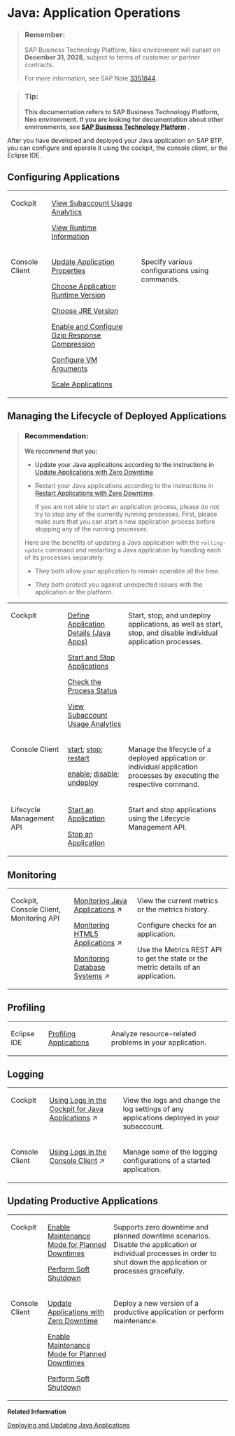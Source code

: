 <!-- loio76f6dcfab9ec481dae0843873271d66c -->

# Java: Application Operations

> ### Remember:  
> SAP Business Technology Platform, Neo environment will sunset on **December 31, 2028**, subject to terms of customer or partner contracts.
> 
> For more information, see SAP Note [3351844](https://me.sap.com/notes/3351844).

> ### Tip:  
> **This documentation refers to SAP Business Technology Platform, Neo environment. If you are looking for documentation about other environments, see [SAP Business Technology Platform](https://help.sap.com/docs/btp/sap-business-technology-platform/sap-business-technology-platform?version=Cloud) .**

After you have developed and deployed your Java application on SAP BTP, you can configure and operate it using the cockpit, the console client, or the Eclipse IDE.



<a name="loio76f6dcfab9ec481dae0843873271d66c__configure_applications"/>

## Configuring Applications


<table>
<tr>
<td valign="top">

Cockpit

</td>
<td valign="top">

[View Subaccount Usage Analytics](view-subaccount-usage-analytics-8f4d9db.md)

[View Runtime Information](view-runtime-information-343663e.md)

</td>
<td valign="top">



</td>
</tr>
<tr>
<td valign="top">

Console Client

</td>
<td valign="top">

[Update Application Properties](update-application-properties-cadb1dd.md)

[Choose Application Runtime Version](choose-application-runtime-version-13afe5c.md)

[Choose JRE Version](choose-jre-version-ee71c1a.md)

[Enable and Configure Gzip Response Compression](enable-and-configure-gzip-response-compression-390594a.md)

[Configure VM Arguments](configure-vm-arguments-b82d392.md)

[Scale Applications](scale-applications-745781b.md)

</td>
<td valign="top">

Specify various configurations using commands.

</td>
</tr>
</table>



<a name="loio76f6dcfab9ec481dae0843873271d66c__manage_applications"/>

## Managing the Lifecycle of Deployed Applications

> ### Recommendation:  
> We recommend that you:
> 
> -   Update your Java applications according to the instructions in [Update Applications with Zero Downtime](update-applications-with-zero-downtime-a10f6c2.md).
> 
> -   Restart your Java applications according to the instructions in [Restart Applications with Zero Downtime](restart-applications-with-zero-downtime-deadcc4.md).
> 
>     If you are not able to start an application process, please do not try to stop any of the currently running processes. First, please make sure that you can start a new application process before stopping any of the running processes.
> 
> 
> Here are the benefits of updating a Java application with the `rolling-update` command and restarting a Java application by handling each of its processes separately:
> 
> -   They both allow your application to remain operable all the time.
> 
> -   They both protect you against unexpected issues with the application or the platform.


<table>
<tr>
<td valign="top">

Cockpit

</td>
<td valign="top">

[Define Application Details \(Java Apps\)](define-application-details-java-apps-9b23270.md)

[Start and Stop Applications](start-and-stop-applications-7612f03.md)

[Check the Process Status](check-the-process-status-499992d.md)

[View Subaccount Usage Analytics](view-subaccount-usage-analytics-8f4d9db.md)

</td>
<td valign="top">

Start, stop, and undeploy applications, as well as start, stop, and disable individual application processes.

</td>
</tr>
<tr>
<td valign="top">

Console Client

</td>
<td valign="top">

[start](start-cc417d7.md); [stop](stop-b5bfcbf.md); [restart](restart-7c0f7a1.md)

[enable](enable-13a70e0.md); [disable](disable-59fedc1.md); [undeploy](undeploy-7e09b85.md)

</td>
<td valign="top">

Manage the lifecycle of a deployed application or individual application processes by executing the respective command.

</td>
</tr>
<tr>
<td valign="top">

Lifecycle Management API

</td>
<td valign="top">

[Start an Application](../30-development-neo/java-alm-api-fc944d1.md#loio2d3be560df574092909ed8171ec197ec)

[Stop an Application](../30-development-neo/java-alm-api-fc944d1.md#loio38829d2c139c47b3a1c1d64e6ce6d4f8)

</td>
<td valign="top">

Start and stop applications using the Lifecycle Management API.

</td>
</tr>
</table>



<a name="loio76f6dcfab9ec481dae0843873271d66c__monitoring"/>

## Monitoring


<table>
<tr>
<td valign="top">

Cockpit, Console Client, Monitoring API

</td>
<td valign="top">

[Monitoring Java Applications](https://help.sap.com/viewer/64f7d2b06c6b40a9b3097860c5930641/Cloud/en-US/cf4b2953c2534c0a9b491abf5a4847d7.html "") :arrow_upper_right:

[Monitoring HTML5 Applications](https://help.sap.com/viewer/64f7d2b06c6b40a9b3097860c5930641/Cloud/en-US/e05f98a541ba4464bc963d06dd8a91fc.html "To monitor your HTML5 application, create custom checks for it by specifying your own metrics. Furthermore, configure alert notifications for any changes to the states of the configured checks.") :arrow_upper_right:

[Monitoring Database Systems](https://help.sap.com/viewer/64f7d2b06c6b40a9b3097860c5930641/Cloud/en-US/d5c5c6a37c944ce78fcccf2b84243d8a.html "You can monitor your database system by viewing its metrics in the SAP BTP cockpit, by retrieving them with the Metrics REST API, or by receiving alerts for them. Furthermore, when you use an SAP HANA database system, you can also configure monitoring for its SAP HANA XS applications.") :arrow_upper_right:

</td>
<td valign="top">

View the current metrics or the metrics history.

Configure checks for an application.

Use the Metrics REST API to get the state or the metric details of an application.

</td>
</tr>
</table>



<a name="loio76f6dcfab9ec481dae0843873271d66c__profiling"/>

## Profiling


<table>
<tr>
<td valign="top">

Eclipse IDE

</td>
<td valign="top">

[Profiling Applications](profiling-applications-8967d19.md) 

</td>
<td valign="top">

Analyze resource-related problems in your application.

</td>
</tr>
</table>



<a name="loio76f6dcfab9ec481dae0843873271d66c__logging"/>

## Logging


<table>
<tr>
<td valign="top">

Cockpit

</td>
<td valign="top">

[Using Logs in the Cockpit for Java Applications](https://help.sap.com/viewer/f88a032109f0429caea276fc6e3a95f9/Cloud/en-US/2555df65182c4b09a25e56fa3b57b0a8.html "You can view the logs and change the log settings of any Java application deployed in your subaccount. The cockpit provides the following types of logs for a Java application: default traces, HTTP access logs, garbage collection logs, and Java Connector (JCo) logs.") :arrow_upper_right: 

</td>
<td valign="top">

View the logs and change the log settings of any applications deployed in your subaccount.

</td>
</tr>
<tr>
<td valign="top">

Console Client

</td>
<td valign="top">

[Using Logs in the Console Client](https://help.sap.com/viewer/f88a032109f0429caea276fc6e3a95f9/Cloud/en-US/e4fd83c5bb5710149b1e94f127f108e4.html "") :arrow_upper_right: 

</td>
<td valign="top">

Manage some of the logging configurations of a started application.

</td>
</tr>
</table>



<a name="loio76f6dcfab9ec481dae0843873271d66c__update_applications"/>

## Updating Productive Applications


<table>
<tr>
<td valign="top">

Cockpit

</td>
<td valign="top">

[Enable Maintenance Mode for Planned Downtimes](enable-maintenance-mode-for-planned-downtimes-aa04f29.md)

[Perform Soft Shutdown](perform-soft-shutdown-17e8e96.md)

</td>
<td valign="top">

Supports zero downtime and planned downtime scenarios. Disable the application or individual processes in order to shut down the application or processes gracefully.

</td>
</tr>
<tr>
<td valign="top">

Console Client

</td>
<td valign="top">

[Update Applications with Zero Downtime](update-applications-with-zero-downtime-a10f6c2.md)

[Enable Maintenance Mode for Planned Downtimes](enable-maintenance-mode-for-planned-downtimes-aa04f29.md)

[Perform Soft Shutdown](perform-soft-shutdown-17e8e96.md)

</td>
<td valign="top">

Deploy a new version of a productive application or perform maintenance.

</td>
</tr>
</table>

**Related Information**  


[Deploying and Updating Java Applications](../30-development-neo/deploying-and-updating-java-applications-e5dfbc6.md "The Java application lifecycle management (Java ALM) service for SAP BTP lets you deploy and update Java applications via console client commands, the SAP BTP cockpit, or the Java ALM REST API.")

